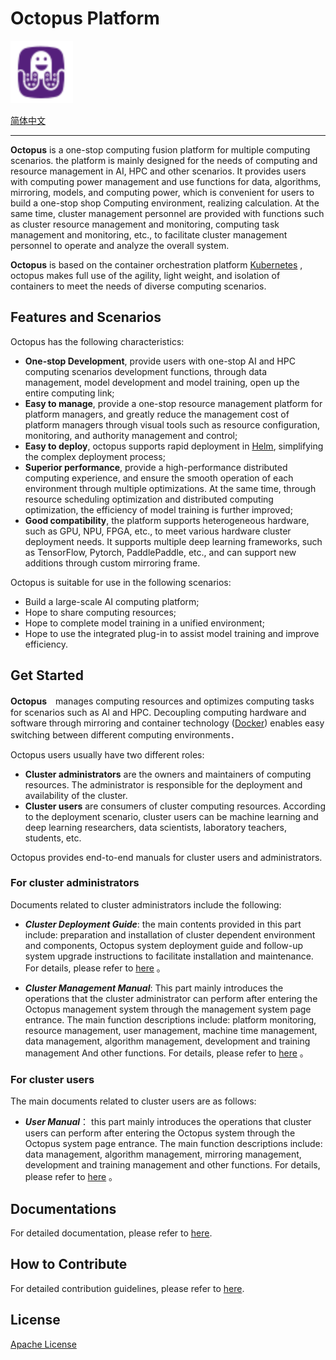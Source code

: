 # Octopus Platform

<img src="./logo.png" width="100">

[简体中文](./readme.md)

---

**Octopus** is a one-stop computing fusion platform for multiple computing scenarios. the platform is mainly designed for the needs of computing and resource management in AI, HPC and other scenarios. It provides users with computing power management and use functions for data, algorithms, mirroring, models, and computing power, which is convenient for users to build a one-stop shop Computing environment, realizing calculation.
At the same time, cluster management personnel are provided with functions such as cluster resource management and monitoring, computing task management and monitoring, etc., to facilitate cluster management personnel to operate and analyze the overall system.

**Octopus** is based on the container orchestration platform [Kubernetes](https://kubernetes.io/zh/docs/concepts/overview/what-is-kubernetes) , octopus makes full use of the agility, light weight, and isolation of containers to meet the needs of diverse computing scenarios.

## Features and Scenarios

Octopus has the following characteristics:

- **One-stop Development**, provide users with one-stop AI and HPC computing scenarios development functions, through data management, model development and model training, open up the entire computing link;
- **Easy to manage**, provide a one-stop resource management platform for platform managers, and greatly reduce the management cost of platform managers through visual tools such as resource configuration, monitoring, and authority management and control;
- **Easy to deploy**, octopus supports rapid deployment in [Helm](https://helm.sh), simplifying the complex deployment process;
- **Superior performance**, provide a high-performance distributed computing experience, and ensure the smooth operation of each environment through multiple optimizations. At the same time, through resource scheduling optimization and distributed computing optimization, the efficiency of model training is further improved;
- **Good compatibility**, the platform supports heterogeneous hardware, such as GPU, NPU, FPGA, etc., to meet various hardware cluster deployment needs. It supports multiple deep learning frameworks, such as TensorFlow, Pytorch, PaddlePaddle, etc., and can support new additions through custom mirroring frame.

Octopus is suitable for use in the following scenarios:

- Build a large-scale AI computing platform;
- Hope to share computing resources;
- Hope to complete model training in a unified environment;
- Hope to use the integrated plug-in to assist model training and improve efficiency.

## Get Started

**Octopus**　manages computing resources and optimizes computing tasks for scenarios such as AI and HPC. Decoupling computing hardware and software through mirroring and container technology ([Docker](https://docs.docker.com)) enables easy switching between different computing environments．

Octopus users usually have two different roles:

- **Cluster administrators** are the owners and maintainers of computing resources. The administrator is responsible for the deployment and availability of the cluster.
- **Cluster users** are consumers of cluster computing resources. According to the deployment scenario, cluster users can be machine learning and deep learning researchers, data scientists, laboratory teachers, students, etc.

Octopus provides end-to-end manuals for cluster users and administrators.

### For cluster administrators

Documents related to cluster administrators include the following:

- ***Cluster Deployment Guide***: the main contents provided in this part include: preparation and installation of cluster dependent environment and components, Octopus system deployment guide and follow-up system upgrade instructions to facilitate installation and maintenance. For details, please refer to [here](https://octopus.pcl.ac.cn/docs/deployment/environment) 。

- ***Cluster Management Manual***: This part mainly introduces the operations that the cluster administrator can perform after entering the Octopus management system through the management system page entrance. The main function descriptions include: platform monitoring, resource management, user management, machine time management, data management, algorithm management, development and training management And other functions. For details, please refer to [here](https://octopus.pcl.ac.cn/docs/management/intro) 。

### For cluster users

The main documents related to cluster users are as follows:

- ***User Manual***： this part mainly introduces the operations that cluster users can perform after entering the Octopus system through the Octopus system page entrance. The main function descriptions include: data management, algorithm management, mirroring management, development and training management and other functions. For details, please refer to [here](https://octopus.pcl.ac.cn/docs/manual/intro) 。

## Documentations

For detailed documentation, please refer to [here](https:///octopus.pcl.ac.cn/docs/introduction/intro).

## How to Contribute

For detailed contribution guidelines, please refer to [here](https://octopus.pcl.ac.cn/docs/community/contribution).

## License

[Apache License](https://octopus.pcl.ac.cn/docs/community/LICENSE)
